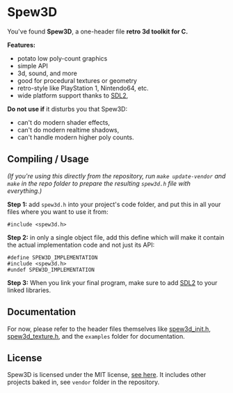 
# Spew3D

You've found **Spew3D**, a one-header file **retro 3d toolkit for C.**

**Features:**

- potato low poly-count graphics
- simple API
- 3d, sound, and more
- good for procedural textures or geometry
- retro-style like PlayStation 1, Nintendo64, etc.
- wide platform support thanks to [SDL2](https://libsdl.org),

**Do not use if** it disturbs you that Spew3D:

- can't do modern shader effects,
- can't do modern realtime shadows,
- can't handle modern higher poly counts.


## Compiling / Usage

*(If you're using this directly from the repository, run
`make update-vendor` and `make` in the repo folder to prepare
the resulting `spew3d.h` file with everything.)*

**Step 1:** add `spew3d.h` into your project's code folder, and
put this in all your files where you want to use it from:

```
#include <spew3d.h>
```

**Step 2:** in only a single object file, add this define which
will make it contain the actual implementation code and not just its API:

```
#define SPEW3D_IMPLEMENTATION
#include <spew3d.h>
#undef SPEW3D_IMPLEMENTATION
```

**Step 3:** When you link your final program, make sure to add [SDL2](
https://libsdl.org) to your linked libraries.


## Documentation

For now, please refer to the header files themselves like
[spew3d_init.h](spew3d_init.h), [spew3d_texture.h](spew3d_texture.h),
and the `examples` folder for documentation.


## License

Spew3D is licensed under the MIT license, [see here](LICENSE.md).
It includes other projects baked in, see `vendor` folder in the repository.

